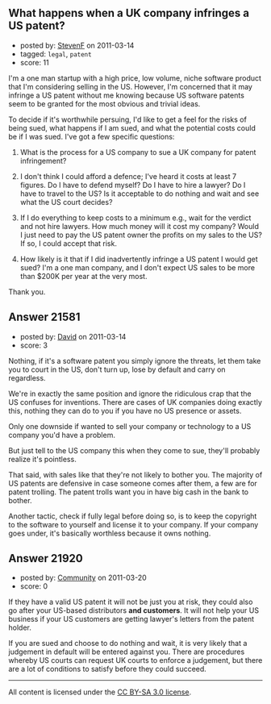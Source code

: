 ## What happens when a UK company infringes a US patent?

- posted by: [StevenF](https://stackexchange.com/users/-1/8596-stevenf) on 2011-03-14
- tagged: `legal`, `patent`
- score: 11

I'm a one man startup with a high price, low volume, niche software product that I'm considering selling in the US. However, I'm concerned that it may infringe a US patent without me knowing because US software patents seem to be granted for the most obvious and trivial ideas.

To decide if it's worthwhile persuing, I'd like to get a feel for the risks of being sued, what happens if I am sued, and what the potential costs could be if I was sued. I've got a few specific questions: 

1. What is the process for a US company to sue a UK company for patent infringement? 

2. I don't think I could afford a defence; I've heard it costs at least 7 figures. Do I have to defend myself? Do I have to hire a lawyer? Do I have to travel to the US? Is it acceptable to do nothing and wait and see what the US court decides? 

3. If I do everything to keep costs to a minimum e.g., wait for the verdict and not hire lawyers. How much money will it cost my company? Would I just need to pay the US patent owner the profits on my sales to the US? If so, I could accept that risk.

4. How likely is it that if I did inadvertently infringe a US patent I would get sued?
I'm a one man company, and I don't expect US sales to be more than $200K per year at the very most.

Thank you.



## Answer 21581

- posted by: [David](https://stackexchange.com/users/-1/5460-david) on 2011-03-14
- score: 3

Nothing, if it's a software patent you simply ignore the threats, let them take you to court in the US, don't turn up, lose by default and carry on regardless.

We're in exactly the same position and ignore the ridiculous crap that the US confuses for inventions. There are cases of UK companies doing exactly this, nothing they can do to you if you have no US presence or assets.

Only one downside if wanted to sell your company or technology to a US company you'd have a problem.

But just tell to the US company this when they come to sue, they'll probably realize it's pointless.

That said, with sales like that they're not likely to bother you. The majority of US patents are defensive in case someone comes after them, a few are for patent trolling. The patent trolls want you in have big cash in the bank to bother.

Another tactic, check if fully legal before doing so, is to keep the copyright to the software to yourself and license it to your company. If your company goes under, it's basically worthless because it owns nothing.


## Answer 21920

- posted by: [Community](https://stackexchange.com/users/-1/-1-community) on 2011-03-20
- score: 0

If they have a valid US patent it will not be just you at risk, they could also go after your US-based distributors **and customers**.  It will not help your US business if your US customers are getting lawyer's letters from the patent holder.

If you are sued and choose to do nothing and wait, it is very likely that a judgement in default will be entered against you.  There are procedures whereby US courts can request UK courts to enforce a judgement, but there are a lot of conditions to satisfy before they could succeed.



---

All content is licensed under the [CC BY-SA 3.0 license](https://creativecommons.org/licenses/by-sa/3.0/).
